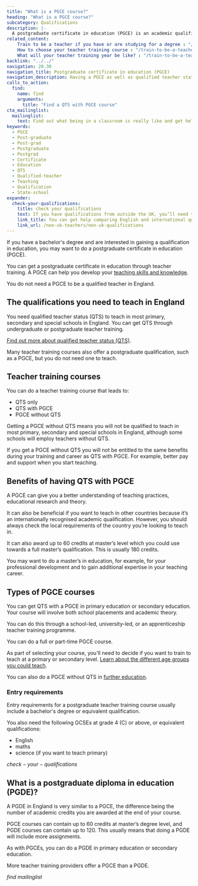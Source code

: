 ```yaml
---
title: "What is a PGCE course?"
heading: "What is a PGCE course?"
subcategory: Qualifications
description: |-
  A postgraduate certificate in education (PGCE) is an academic qualification. Find out how to do a PGCE course through teacher training.
related_content:
    Train to be a teacher if you have or are studying for a degree : "/train-to-be-a-teacher/if-you-have-a-degree"
    How to choose your teacher training course : "/train-to-be-a-teacher/how-to-choose-your-teacher-training-course"
    What will your teacher training year be like? : "/train-to-be-a-teacher/initial-teacher-training"
backlink: "../../"
navigation: 20.30
navigation_title: Postgraduate certificate in education (PGCE)
navigation_description: Having a PGCE as well as qualified teacher status (QTS) can help you develop your teaching skills and knowledge.
calls_to_action:
  find:
    name: find
    arguments:
      title: "Find a QTS with PGCE course"
cta_mailinglist:
  mailinglist:
    text: Find out what being in a classroom is really like and get helpful guidance and support on getting into teaching.
keywords:
  - PGCE
  - Post-graduate
  - Post-grad
  - Postgraduate
  - Postgrad
  - Certificate
  - Education
  - QTS
  - Qualified-teacher
  - Teaching
  - Qualification
  - State-school
expander:
  check-your-qualifications:
    title: check your qualifications
    text: If you have qualifications from outside the UK, you’ll need to show that they meet the standards set for teacher training in England. 
    link_title: You can get help comparing English and international qualifications.
    link_url: /non-uk-teachers/non-uk-qualifications
---
```


If you have a bachelor's degree and are interested in gaining a qualification in education, you may want to do a postgraduate certificate in education (PGCE).

You can get a postgraduate certificate in education through teacher training. A PGCE can help you develop your [teaching skills and knowledge](/life-as-a-teacher/teaching-as-a-career/skills-to-teach).

You do not need a PGCE to be a qualified teacher in England.

## The qualifications you need to teach in England

You need qualified teacher status (QTS) to teach in most primary, secondary and special schools in England. You can get QTS through undergraduate or postgraduate teacher training.

[Find out more about qualified teacher status (QTS)](/train-to-be-a-teacher/what-is-qts).

Many teacher training courses also offer a postgraduate qualification, such as a PGCE, but you do not need one to teach.

## Teacher training courses

You can do a teacher training course that leads to:

* QTS only
* QTS with PGCE
* PGCE without QTS

Getting a PGCE without QTS means you will not be qualified to teach in most primary, secondary and special schools in England, although some schools will employ teachers without QTS.

If you get a PGCE without QTS you will not be entitled to the same benefits during your training and career as QTS with PGCE. For example, better pay and support when you start teaching.

## Benefits of having QTS with PGCE

A PGCE can give you a better understanding of teaching practices, educational research and theory.

It can also be beneficial if you want to teach in other countries because it’s an internationally recognised academic qualification. However, you should always check the local requirements of the country you’re looking to teach in.

It can also award up to 60 credits at master’s level which you could use towards a full master’s qualification. This is usually 180 credits.

You may want to do a master’s in education, for example, for your professional development and to gain additional expertise in your teaching career.

## Types of PGCE courses

You can get QTS with a PGCE in primary education or secondary education. Your course will involve both school placements and academic theory.

You can do this through a school-led, university-led, or an apprenticeship teacher training programme.

You can do a full or part-time PGCE course.

As part of selecting your course, you'll need to decide if you want to train to teach at a primary or secondary level. [Learn about the different age groups you could teach](/life-as-a-teacher/age-groups-and-specialisms/age-groups-you-could-teach).

You can also do a PGCE without QTS in [further education](/life-as-a-teacher/age-groups-and-specialisms/further-education-teachers).

### Entry requirements

Entry requirements for a postgraduate teacher training course usually include a bachelor's degree or equivalent qualification.

You also need the following GCSEs at grade 4 (C) or above, or equivalent qualifications:

* English
* maths
* science (if you want to teach primary)

$check-your-qualifications$

## What is a postgraduate diploma in education (PGDE)?

A PGDE in England is very similar to a PGCE, the difference being the number of academic credits you are awarded at the end of your course.

PGCE courses can contain up to 60 credits at master’s degree level, and PGDE courses can contain up to 120. This usually means that doing a PGDE will include more assignments.

As with PGCEs, you can do a PGDE in primary education or secondary education.

More teacher training providers offer a PGCE than a PGDE.

$find$
$mailinglist$